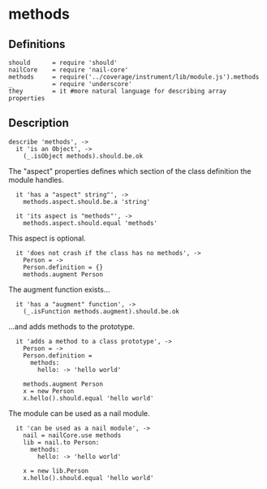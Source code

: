 [coffee]: http://asmblah.github.com/coffee/
[glob]: https://npmjs.org/package/glob
[grunt-contrib-coffee]: https://github.com/gruntjs/grunt-contrib-coffee
[grunt-istanbul-coverage]: https://github.com/daniellmb/grunt-istanbul-coverage
[grunt-istanbul]: https://github.com/taichi/grunt-istanbul
[grunt-simple-mocha]: https://github.com/yaymukund/grunt-simple-mocha
[grunt]: http://gruntjs.com/
[mocha]: https://npmjs.org/package/mocha
[nail-core]: https://github.com/noptic/nail-core
[should]: https://github.com/visionmedia/should.js
[underscore]: http://underscorejs.org

[About]: About.coffee.md
[init]: init.coffee.md
[injector]: injector.coffee.md
[methods]: methods.coffee.md
[parent]: parent.coffee.md
[properties]: properties.coffee.md

[nail]: https://github.com/noptic/nail
[npm]: https://github.com/noptic/nail

methods
=======
Definitions
-----------

    should      = require 'should'
    nailCore    = require 'nail-core'
    methods     = require('../coverage/instrument/lib/module.js').methods
    _           = require 'underscore'
    they        = it #more natural language for describing array properties

Description
-----------

    describe 'methods', ->
      it 'is an Object', ->
        (_.isObject methods).should.be.ok

The "aspect" properties defines which section of the class definition the module handles.

      it 'has a "aspect" string"', ->
        methods.aspect.should.be.a 'string'
      
      it 'its aspect is "methods"', ->
        methods.aspect.should.equal 'methods'
        
This aspect is optional.      
      
      it 'does not crash if the class has no methods', ->
        Person = ->
        Person.definition = {}
        methods.augment Person

The augment function exists...

      it 'has a "augment" function', ->
        (_.isFunction methods.augment).should.be.ok

...and adds methods to the prototype.

      it 'adds a method to a class prototype', ->
        Person = ->
        Person.definition =
          methods:
            hello: -> 'hello world'
            
        methods.augment Person
        x = new Person
        x.hello().should.equal 'hello world'

The module can be used as a nail module.

      it 'can be used as a nail module', ->
        nail = nailCore.use methods
        lib = nail.to Person:
          methods:
            hello: -> 'hello world'
          
        x = new lib.Person
        x.hello().should.equal 'hello world'
